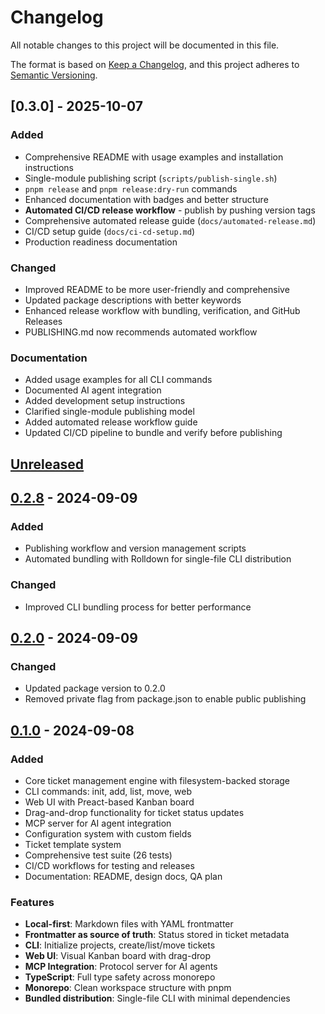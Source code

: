 # Changelog

All notable changes to this project will be documented in this file.

The format is based on [Keep a Changelog](https://keepachangelog.com/en/1.0.0/),
and this project adheres to [Semantic Versioning](https://semver.org/spec/v2.0.0.html).

## [0.3.0] - 2025-10-07

### Added
- Comprehensive README with usage examples and installation instructions
- Single-module publishing script (`scripts/publish-single.sh`)
- `pnpm release` and `pnpm release:dry-run` commands
- Enhanced documentation with badges and better structure
- **Automated CI/CD release workflow** - publish by pushing version tags
- Comprehensive automated release guide (`docs/automated-release.md`)
- CI/CD setup guide (`docs/ci-cd-setup.md`)
- Production readiness documentation

### Changed
- Improved README to be more user-friendly and comprehensive
- Updated package descriptions with better keywords
- Enhanced release workflow with bundling, verification, and GitHub Releases
- PUBLISHING.md now recommends automated workflow

### Documentation
- Added usage examples for all CLI commands
- Documented AI agent integration
- Added development setup instructions
- Clarified single-module publishing model
- Added automated release workflow guide
- Updated CI/CD pipeline to bundle and verify before publishing

## [Unreleased]

## [0.2.8] - 2024-09-09

### Added
- Publishing workflow and version management scripts
- Automated bundling with Rolldown for single-file CLI distribution

### Changed
- Improved CLI bundling process for better performance

## [0.2.0] - 2024-09-09

### Changed
- Updated package version to 0.2.0
- Removed private flag from package.json to enable public publishing

## [0.1.0] - 2024-09-08

### Added
- Core ticket management engine with filesystem-backed storage
- CLI commands: init, add, list, move, web
- Web UI with Preact-based Kanban board
- Drag-and-drop functionality for ticket status updates
- MCP server for AI agent integration
- Configuration system with custom fields
- Ticket template system
- Comprehensive test suite (26 tests)
- CI/CD workflows for testing and releases
- Documentation: README, design docs, QA plan

### Features
- **Local-first**: Markdown files with YAML frontmatter
- **Frontmatter as source of truth**: Status stored in ticket metadata
- **CLI**: Initialize projects, create/list/move tickets
- **Web UI**: Visual Kanban board with drag-drop
- **MCP Integration**: Protocol server for AI agents
- **TypeScript**: Full type safety across monorepo
- **Monorepo**: Clean workspace structure with pnpm
- **Bundled distribution**: Single-file CLI with minimal dependencies

[Unreleased]: https://github.com/cmwen/min-pmt/compare/v0.2.8...HEAD
[0.2.8]: https://github.com/cmwen/min-pmt/compare/v0.2.0...v0.2.8
[0.2.0]: https://github.com/cmwen/min-pmt/compare/v0.1.0...v0.2.0
[0.1.0]: https://github.com/cmwen/min-pmt/releases/tag/v0.1.0
